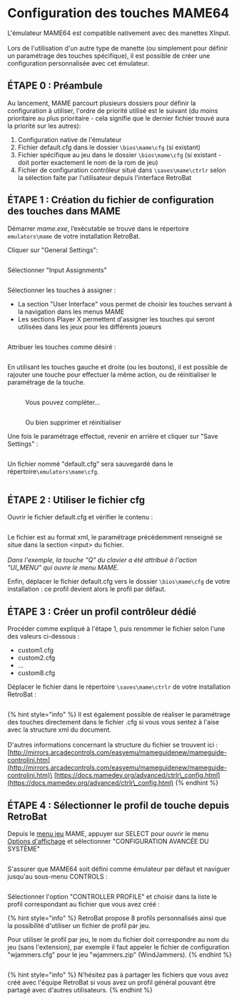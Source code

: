 # Configuration des touches MAME64

L'émulateur MAME64 est compatible nativement avec des manettes XInput.\
\
Lors de l'utilisation d'un autre type de manette (ou simplement pour définir un paramétrage des touches spécifique), il est possible de créer une configuration personnalisée avec cet émulateur.

## ÉTAPE 0 : Préambule

Au lancement, MAME parcourt plusieurs dossiers pour définir la configuration à utiliser, l'ordre de priorité utilisé est le suivant (du moins prioritaire au plus prioritaire - cela signifie que le dernier fichier trouvé aura la priorité sur les autres):

1. Configuration native de l'émulateur
2. Fichier default.cfg dans le dossier `\bios\mame\cfg` (si existant)
3. Fichier spécifique au jeu dans le dossier `\bios\mame\cfg` (si existant - doit porter exactement le nom de la rom de jeu)
4. Fichier de configuration contrôleur situé dans `\saves\mame\ctrlr` selon la sélection faite par l'utilisateur depuis l'interface RetroBat

## ÉTAPE 1 : Création du fichier de configuration des touches dans MAME

Démarrer _mame.exe_, l’exécutable se trouve dans le répertoire `emulators\mame` de votre installation RetroBat.

Cliquer sur "General Settings":

<div align="left">

<figure><img src="https://i.imgur.com/7FfrAyr.png" alt=""><figcaption></figcaption></figure>

</div>

Sélectionner "Input Assignments"

<div align="left">

<figure><img src="https://i.imgur.com/P23EUU1.png" alt=""><figcaption></figcaption></figure>

</div>

Sélectionner les touches à assigner :

* La section "User Interface" vous permet de choisir les touches servant à la navigation dans les menus MAME
* Les sections Player X permettent d'assigner les touches qui seront utilisées dans les jeux pour les différents joueurs

<div align="left">

<figure><img src="https://i.imgur.com/pgXcIQM.png" alt=""><figcaption></figcaption></figure>

</div>

Attribuer les touches comme désiré :

<div align="left">

<figure><img src="https://i.imgur.com/kxVLMtw.png" alt=""><figcaption></figcaption></figure>

</div>

En utilisant les touches gauche et droite (ou les boutons), il est possible de rajouter une touche pour effectuer la même action, ou de réinitialiser le paramétrage de la touche.

<div align="left">

<figure><img src="https://i.imgur.com/ubjsXry.png" alt=""><figcaption><p>Vous pouvez compléter...</p></figcaption></figure>

</div>

<div align="left">

<figure><img src="https://i.imgur.com/6pGoFrF.png" alt=""><figcaption><p>Ou bien supprimer et réinitialiser</p></figcaption></figure>

</div>

Une fois le paramétrage effectué, revenir en arrière et cliquer sur "Save Settings" :

<div align="left">

<figure><img src="https://i.imgur.com/pDLsvFJ.png" alt=""><figcaption></figcaption></figure>

</div>

Un fichier nommé "default.cfg" sera sauvegardé dans le répertoire`\emulators\mame\cfg`.

<div align="left">

<figure><img src="https://i.imgur.com/PmZJO4I.png" alt=""><figcaption></figcaption></figure>

</div>



## ÉTAPE 2 : Utiliser le fichier cfg

Ouvrir le fichier default.cfg et vérifier le contenu :

<div align="left">

<figure><img src="https://i.imgur.com/tYgSbfM.png" alt=""><figcaption></figcaption></figure>

</div>

Le fichier est au format xml, le paramétrage précédemment renseigné se situe dans la section \<input> du fichier.\
\
_Dans l'exemple, la touche "Q" du clavier a été attribué à l'action "UI\_MENU" qui ouvre le menu MAME._

Enfin, déplacer le fichier default.cfg vers le dossier `\bios\mame\cfg` de votre installation : ce profil devient alors le profil par défaut.

## ÉTAPE 3 : Créer un profil contrôleur dédié

Procéder comme expliqué à l'étape 1, puis renommer le fichier selon l'une des valeurs ci-dessous :&#x20;

* custom1.cfg
* custom2.cfg
* ...
* custom8.cfg

Déplacer le fichier dans le répertoire `\saves\mame\ctrlr` de votre installation RetroBat :

<div align="left">

<figure><img src="https://i.imgur.com/15wt2XH.png" alt=""><figcaption></figcaption></figure>

</div>

{% hint style="info" %}
Il est également possible de réaliser le paramétrage des touches directement dans le fichier .cfg si vous vous sentez à l'aise avec la structure xml du document.\
\
D'autres informations concernant la structure du fichier se trouvent ici : \
[http://mirrors.arcadecontrols.com/easyemu/mameguidenew/mameguide-controlini.htm](http://mirrors.arcadecontrols.com/easyemu/mameguidenew/mameguide-controlini.htm)\
[https://docs.mamedev.org/advanced/ctrlr\_config.html](https://docs.mamedev.org/advanced/ctrlr\_config.html)
{% endhint %}

## ÉTAPE 4 : Sélectionner le profil de touche depuis RetroBat

Depuis le [menu jeu](../../navigation/system-view-and-game-view.md#vue-jeux) MAME, appuyer sur SELECT pour ouvrir le menu [Options d'affichage](../../navigation/view-options.md) et sélectionner "CONFIGURATION AVANCÉE DU SYSTÈME"

<div align="left">

<figure><img src="https://i.imgur.com/6LP55Wp.png" alt=""><figcaption></figcaption></figure>

</div>

S'assurer que MAME64 soit défini comme émulateur par défaut et naviguer jusqu'au sous-menu CONTROLS :

<div align="left">

<figure><img src="https://i.imgur.com/gC4dECi.png" alt=""><figcaption></figcaption></figure>

</div>

Sélectionner l'option "CONTROLLER PROFILE" et choisir dans la liste le profil correspondant au fichier que vous avez créé :

{% hint style="info" %}
RetroBat propose 8 profils personnalisés ainsi que la possibilité d'utiliser un fichier de profil par jeu.

Pour utiliser le profil par jeu, le nom du fichier doit correspondre au nom du jeu (sans l'extension), par exemple il faut appeler le fichier de configuration "wjammers.cfg" pour le jeu "wjammers.zip" (WindJammers).
{% endhint %}

<div align="left">

<figure><img src="https://i.imgur.com/SzXa5UY.png" alt=""><figcaption></figcaption></figure>

</div>

{% hint style="info" %}
N’hésitez pas à partager les fichiers que vous avez créé avec l'équipe RetroBat si vous avez un profil général pouvant être partagé avec d'autres utilisateurs.
{% endhint %}
